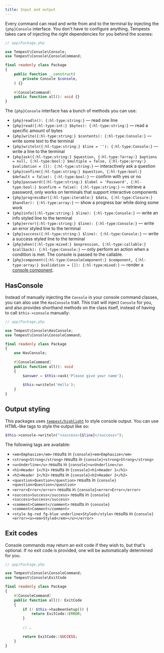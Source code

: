 ```yaml
---
title: Input and output
---
```


Every command can read and write from and to the terminal by injecting the `{php}Console` interface. You don't have to configure anything, Tempests takes care of injecting the right dependencies for you behind the scenes:

```php
// app/Package.php

use Tempest\Console\Console;
use Tempest\Console\ConsoleCommand;

final readonly class Package
{
    public function __construct(
        private Console $console,
    ) {}
    
    #[ConsoleCommand]
    public function all(): void {}
}
```

The `{php}Console` interface has a bunch of methods you can use:

- `{php}readln(): {:hl-type:string:}` — read one line
- `{php}read({:hl-type:int:} $bytes): {:hl-type:string:}` — read a specific amount of bytes
- `{php}write({:hl-type:string:} $contents): {:hl-type:Console:}` — write some text to the terminal
- `{php}writeln({:hl-type:string:} $line = ''): {:hl-type:Console:}` — write a line to the terminal
- `{php}ask({:hl-type:string:} $question, {:hl-type:?array:} $options = null, {:hl-type:bool:} $multiple = false, {:hl-type:array:} $validation = []): {:hl-type:string:}` — interactively ask a question
- `{php}confirm({:hl-type:string:} $question, {:hl-type:bool:} $default = false): {:hl-type:bool:}` — confirm with yes or no
- `{php}password({:hl-type:string:} $label = 'Password', {:hl-type:bool:} $confirm = false): {:hl-type:string:}` — retrieve a password, only works on terminals that support interactive components
- `{php}progressBar({:hl-type:iterable:} $data, {:hl-type:Closure:} $handler): {:hl-type:array:}` — show a progress bar while doing some work
- `{php}info({:hl-type:string:} $line): {:hl-type:Console:}` — write an info styled line to the terminal
- `{php}error({:hl-type:string:} $line): {:hl-type:Console:}` — write an error styled line to the terminal
- `{php}success({:hl-type:string:} $line): {:hl-type:Console:}` — write a success styled line to the terminal
- `{php}when({:hl-type:mixed:} $expression, {:hl-type:callable:} $callback): {:hl-type:Console:}` — only perform an action when a condition is met. The console is passed to the callable.
- `{php}component({:hl-type:ConsoleComponent:} $component, {:hl-type:array:} $validation = []): {:hl-type:mixed:}` — render a [console component](/docs/console/04-components).

## HasConsole

Instead of manually injecting the `Console` in your console command classes, you can also use the `HasConsole` trait. This trait will inject `Console` for you, and also provides shorthand methods on the class itself, instead of having to call `$this->console` manually:

```php
// app/Package.php

use Tempest\Console\HasConsole;
use Tempest\Console\ConsoleCommand;

final readonly class Package
{
    use HasConsole;
    
    #[ConsoleCommand]
    public function all(): void 
    {
        $answer = $this->ask('Please give your name');
        
        $this->writeln('Hello');
    }
}
```

## Output styling

This packages uses [`tempest/highlight`](https://github.com/tempestphp/highlight) to style console output. You can use HTML-like tags to style the output like so:

```php
$this->console->writeln("<success>{$line}</success>");
```

The following tags are available:

- `<em>Emphasize</em>` results in `{console}<em>Emphasize</em>`
- `<strong>Strong</strong>` results in `{console}<strong>Strong</strong>`
- `<u>Underline</u>` results in `{console}<u>Underline</u>`
- `<h1>Header 1</h1>` results in `{console}<h1>Header 1</h1>`
- `<h2>Header 2</h2>` results in `{console}<h2>Header 2</h2>`
- `<question>Question</question>` results in `{console}<question>Question</question>`
- `<error>Error</error>` results in `{console}<error>Error</error>`
- `<success>Success</success>` results in `{console}<success>Success</success>`
- `<comment>Comment</comment>` results in `{console}<comment>Comment</comment>`
- `<style bg-red fg-blue underline>Styled</style>` results in `{console}<error><u><em>Styled</em></u></error>`

## Exit codes

Console commands may return an exit code if they wish to, but that's optional. If no exit code is provided, one will be automatically determined for you. 

```php
// app/Package.php

use Tempest\Console\ConsoleCommand;
use Tempest\Console\ExitCode

final readonly class Package
{
    #[ConsoleCommand]
    public function all(): ExitCode 
    {
        if (! $this->hasBeenSetup()) {
            return ExitCode::ERROR;
        }
        
        // …
        
        return ExitCode::SUCCESS;
    }
}
```